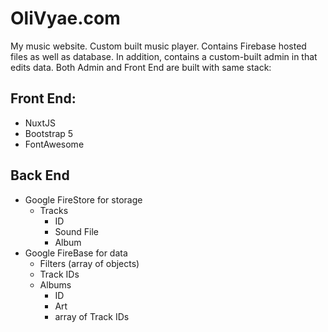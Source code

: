 # OliVyae.com

My music website. Custom built music player. Contains Firebase hosted files as well as database. In addition, contains a custom-built admin in that edits data. Both Admin and Front End are built with same stack:

## Front End:

- NuxtJS
- Bootstrap 5
- FontAwesome

## Back End

- Google FireStore for storage
	- Tracks
		- ID
		- Sound File
		- Album 
- Google FireBase for data
	- Filters (array of objects)
	- Track IDs
	- Albums
		- ID
		- Art
		- array of Track IDs
